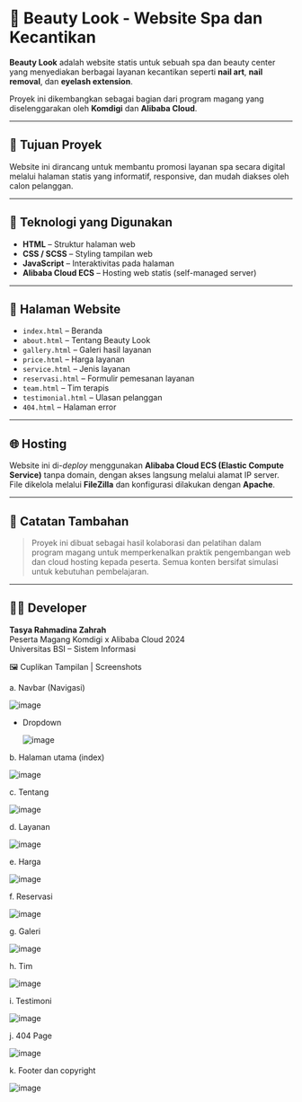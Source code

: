 # 🌸 Beauty Look - Website Spa dan Kecantikan

**Beauty Look** adalah website statis untuk sebuah spa dan beauty center yang menyediakan berbagai layanan kecantikan seperti **nail art**, **nail removal**, dan **eyelash extension**.

Proyek ini dikembangkan sebagai bagian dari program magang yang diselenggarakan oleh **Komdigi** dan **Alibaba Cloud**.

---

## 🧾 Tujuan Proyek

Website ini dirancang untuk membantu promosi layanan spa secara digital melalui halaman statis yang informatif, responsive, dan mudah diakses oleh calon pelanggan.

---

## 🔧 Teknologi yang Digunakan

- **HTML** – Struktur halaman web
- **CSS / SCSS** – Styling tampilan web
- **JavaScript** – Interaktivitas pada halaman
- **Alibaba Cloud ECS** – Hosting web statis (self-managed server)

---

## 📄 Halaman Website

- `index.html` – Beranda
- `about.html` – Tentang Beauty Look
- `gallery.html` – Galeri hasil layanan
- `price.html` – Harga layanan
- `service.html` – Jenis layanan
- `reservasi.html` – Formulir pemesanan layanan
- `team.html` – Tim terapis
- `testimonial.html` – Ulasan pelanggan
- `404.html` – Halaman error

---

## 🌐 Hosting

Website ini di-*deploy* menggunakan **Alibaba Cloud ECS (Elastic Compute Service)** tanpa domain, dengan akses langsung melalui alamat IP server. File dikelola melalui **FileZilla** dan konfigurasi dilakukan dengan **Apache**.

---

## 📌 Catatan Tambahan

> Proyek ini dibuat sebagai hasil kolaborasi dan pelatihan dalam program magang untuk memperkenalkan praktik pengembangan web dan cloud hosting kepada peserta. Semua konten bersifat simulasi untuk kebutuhan pembelajaran.

---

## 🧑‍💻 Developer

**Tasya Rahmadina Zahrah**  
Peserta Magang Komdigi x Alibaba Cloud 2024  
Universitas BSI – Sistem Informasi


🖼️ Cuplikan Tampilan | Screenshots


a.	Navbar (Navigasi)

![image](https://github.com/user-attachments/assets/ffffc02c-2ce8-4273-931e-a8d58c85cd72)

  - Dropdown
    
    ![image](https://github.com/user-attachments/assets/74c15d6f-3dd9-4e41-9e78-f318ad441420)

b.	Halaman utama (index)

![image](https://github.com/user-attachments/assets/42a0b096-1e50-4d24-a989-0824d702e7d3)

c.	Tentang

![image](https://github.com/user-attachments/assets/a8a3c38e-c841-4134-bd4f-6b6476ba2e5a)

d.	Layanan 

![image](https://github.com/user-attachments/assets/531ab029-04cb-4077-a95e-33b7e12fb481)

e.	Harga  

![image](https://github.com/user-attachments/assets/9cbc4d7a-1c60-49ac-b285-7432db09a73d)

f.	Reservasi

![image](https://github.com/user-attachments/assets/6c2bcc72-a329-4258-b337-66631cac2ba6)

g.	Galeri

![image](https://github.com/user-attachments/assets/5030419e-c8b6-4382-adf8-04c44e85a264)

h.	Tim

![image](https://github.com/user-attachments/assets/fb5b5f70-32ca-4857-bbf2-b2fcc8fbb376)

i.	Testimoni

![image](https://github.com/user-attachments/assets/f1c32ba3-385c-49ad-9d86-a61a9275fcff)

j.	404 Page

![image](https://github.com/user-attachments/assets/d4a9ef73-2692-4c73-b019-1aa2c541b188)

k.	Footer dan copyright

![image](https://github.com/user-attachments/assets/e596863a-987d-4b4d-b9f0-b060a368aa31)













